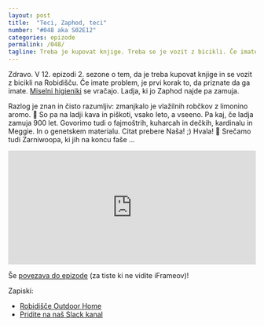 ```yaml
---
layout: post
title:  "Teci, Zaphod, teci"
number: "#048 aka S02E12"
categories: epizode
permalink: /048/
tagline: Treba je kupovat knjige. Treba se je vozit z bicikli. Če imate problem, je prvi korak to, da priznate da ga imate. Ladja, ki jo Zaphod najde pa zamuja. Citat prebere Naša! ;) 
---
```


Zdravo. V 12. epizodi 2. sezone o tem, da je treba kupovat knjige in se vozit z bicikli na Robidišču. Če imate problem, je prvi korak to, da priznate da ga imate. <a href="/038/">Miselni higieniki</a> se vračajo. Ladja, ki jo Zaphod najde pa zamuja.

Razlog je znan in čisto razumljiv: zmanjkalo je vlažilnih robčkov z limonino aromo. 🍋 So pa na ladji kava in piškoti, vsako leto, a vseeno. Pa kaj, če ladja zamuja 900 let. Govorimo tudi o fajmoštrih, kuharcah in dečkih, kardinalu in Meggie. In o genetskem materialu. Citat prebere Naša! ;) Hvala! 🙏 Srečamo tudi Zarniwoopa, ki jih na koncu faše ... 

<iframe src="https://open.spotify.com/embed-podcast/episode/2sQPGeOxzM6fxuFeLhrllc" width="100%" height="232" frameborder="0" allowtransparency="true" allow="encrypted-media"></iframe>

Še [povezava do epizode](https://apple.co/3vlbz8c) (za tiste ki ne vidite iFrameov)!

Zapiski:
- [Robidišče Outdoor Home](https://sl.arbischa.si/)
- [Pridite na naš Slack kanal](https://bit.ly/opr-slack) 
